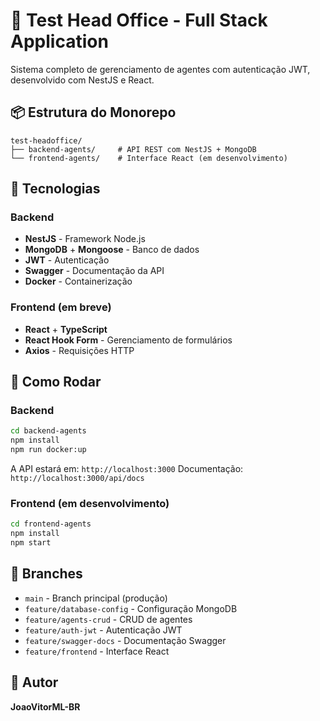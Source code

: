 # 🚀 Test Head Office - Full Stack Application

Sistema completo de gerenciamento de agentes com autenticação JWT, desenvolvido com NestJS e React.

## 📦 Estrutura do Monorepo

```
test-headoffice/
├── backend-agents/     # API REST com NestJS + MongoDB
└── frontend-agents/    # Interface React (em desenvolvimento)
```

## 🔧 Tecnologias

### Backend
- **NestJS** - Framework Node.js
- **MongoDB** + **Mongoose** - Banco de dados
- **JWT** - Autenticação
- **Swagger** - Documentação da API
- **Docker** - Containerização

### Frontend (em breve)
- **React** + **TypeScript**
- **React Hook Form** - Gerenciamento de formulários
- **Axios** - Requisições HTTP

## 🚀 Como Rodar

### Backend

```bash
cd backend-agents
npm install
npm run docker:up
```

A API estará em: `http://localhost:3000`
Documentação: `http://localhost:3000/api/docs`

### Frontend (em desenvolvimento)

```bash
cd frontend-agents
npm install
npm start
```

## 📝 Branches

- `main` - Branch principal (produção)
- `feature/database-config` - Configuração MongoDB
- `feature/agents-crud` - CRUD de agentes
- `feature/auth-jwt` - Autenticação JWT
- `feature/swagger-docs` - Documentação Swagger
- `feature/frontend` - Interface React

## 👤 Autor

**JoaoVitorML-BR**